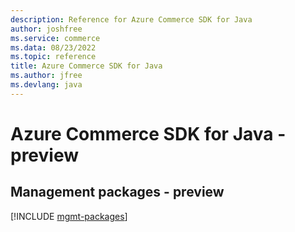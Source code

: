 ```yaml
---
description: Reference for Azure Commerce SDK for Java
author: joshfree
ms.service: commerce
ms.data: 08/23/2022
ms.topic: reference
title: Azure Commerce SDK for Java
ms.author: jfree
ms.devlang: java
---
```

# Azure Commerce SDK for Java - preview

## Management packages - preview
[!INCLUDE [mgmt-packages](commerce-mgmt-index.md)]